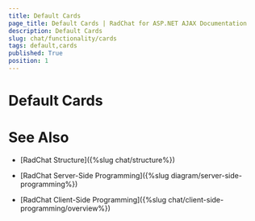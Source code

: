 ```yaml
---
title: Default Cards 
page_title: Default Cards | RadChat for ASP.NET AJAX Documentation
description: Default Cards 
slug: chat/functionality/cards
tags: default,cards
published: True
position: 1
---
```


# Default Cards





# See Also

 * [RadChat Structure]({%slug chat/structure%})

 * [RadChat Server-Side Programming]({%slug diagram/server-side-programming%})

 * [RadChat Client-Side Programming]({%slug chat/client-side-programming/overview%})

 